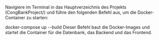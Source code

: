 Navigiere im Terminal in das Hauptverzeichnis des Projekts (CongBankProject/) und führe den folgenden Befehl aus, um die Docker-Container zu starten:

docker-compose up --build
Dieser Befehl baut die Docker-Images und startet die Container für die Datenbank, das Backend und das Frontend.